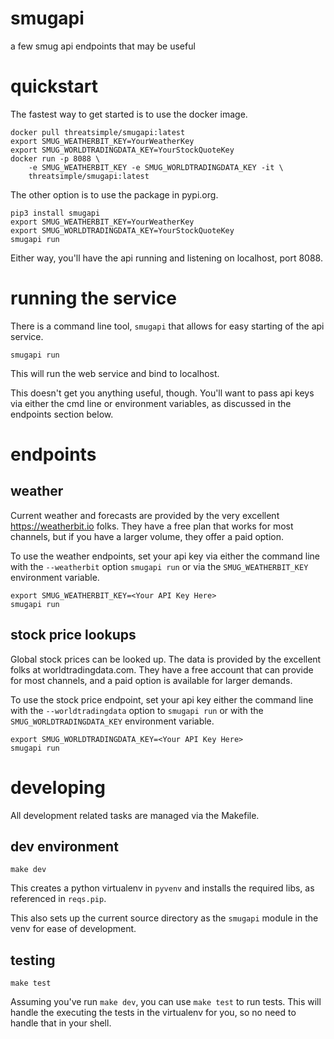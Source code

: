 # smugapi

a few smug api endpoints that may be useful

# quickstart

The fastest way to get started is to use the docker image.

```
docker pull threatsimple/smugapi:latest
export SMUG_WEATHERBIT_KEY=YourWeatherKey
export SMUG_WORLDTRADINGDATA_KEY=YourStockQuoteKey
docker run -p 8088 \
    -e SMUG_WEATHERBIT_KEY -e SMUG_WORLDTRADINGDATA_KEY -it \
    threatsimple/smugapi:latest
```

The other option is to use the package in pypi.org.

```
pip3 install smugapi
export SMUG_WEATHERBIT_KEY=YourWeatherKey
export SMUG_WORLDTRADINGDATA_KEY=YourStockQuoteKey
smugapi run
```

Either way, you'll have the api running and listening on localhost, port 8088.

# running the service

There is a command line tool, `smugapi` that allows for easy starting of the api
service.

```
smugapi run
```

This will run the web service and bind to localhost.


This doesn't get you anything useful, though.  You'll want to pass api keys via
either the cmd line or environment variables, as discussed in the endpoints
section below.

# endpoints

## weather

Current weather and forecasts are provided by the very excellent
https://weatherbit.io folks.  They have a free plan that works for most
channels, but if you have a larger volume, they offer a paid option.

To use the weather endpoints, set your api key via either the command line with
the `--weatherbit` option `smugapi run` or via the `SMUG_WEATHERBIT_KEY`
environment variable.

```
export SMUG_WEATHERBIT_KEY=<Your API Key Here>
smugapi run
```

## stock price lookups

Global stock prices can be looked up.  The data is provided by the excellent
folks at worldtradingdata.com.  They have a free account that can provide for
most channels, and a paid option is available for larger demands.

To use the stock price endpoint, set your api key either the command line with
the `--worldtradingdata` option to `smugapi run` or with the
`SMUG_WORLDTRADINGDATA_KEY` environment variable.

```
export SMUG_WORLDTRADINGDATA_KEY=<Your API Key Here>
smugapi run
```

# developing

All development related tasks are managed via the Makefile.

## dev environment

```
make dev
```

This creates a python virtualenv in `pyvenv` and installs the required libs, as
referenced in `reqs.pip`.

This also sets up the current source directory as the `smugapi` module in the
venv for ease of development.

## testing

```
make test
```

Assuming you've run `make dev`, you can use `make test` to run tests. This
will handle the executing the tests in the virtualenv for you, so no need to
handle that in your shell.


